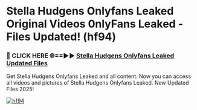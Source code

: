 # Stella Hudgens Onlyfans Leaked Original Videos 0nlyFans Leaked - Files Updated! (hf94)

<h3>🔴 CLICK HERE 🌐==►► <a href="https://tinyurl.com/x26r9saj" rel="nofollow">Stella Hudgens Onlyfans Leaked Updated Files</a></h3>

Get Stella Hudgens Onlyfans Leaked and all content. Now you can access all videos and pictures of Stella Hudgens Onlyfans Leaked. New Updated Files 2025!

[![hf94](https://i.imgur.com/LkgZPqh.gif)](https://tinyurl.com/x26r9saj)
